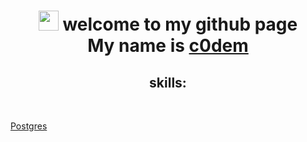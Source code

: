 <h1 align="center">
  <img src="https://github.com/blackcater/blackcater/raw/main/images/Hi.gif" height="32"/> 
   welcome to my github page <br> My name is 
  <a href="https://t.me/c0dembot" target="_blank">c0dem</a>
</h1>
<h2 align="center">skills:</h2><br>

[Postgres](https://img.shields.io/badge/postgres-%23316192.svg?style=for-the-badge&logo=postgresql&logoColor=white)

